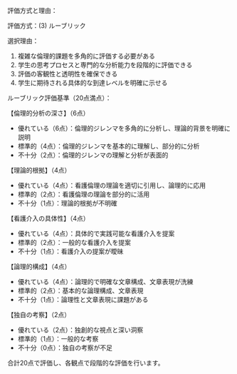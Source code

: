 評価方式と理由：

評価方式：(3) ルーブリック

選択理由：
1. 複雑な倫理的課題を多角的に評価する必要がある
2. 学生の思考プロセスと専門的な分析能力を段階的に評価できる
3. 評価の客観性と透明性を確保できる
4. 学生に期待される具体的な到達レベルを明確に示せる

ルーブリック評価基準（20点満点）：

【倫理的分析の深さ】（6点）
- 優れている（6点）：倫理的ジレンマを多角的に分析し、理論的背景を明確に説明
- 標準的（4点）：倫理的ジレンマを基本的に理解し、部分的に分析
- 不十分（2点）：倫理的ジレンマの理解と分析が表面的

【理論的根拠】（4点）
- 優れている（4点）：看護倫理の理論を適切に引用し、論理的に応用
- 標準的（2点）：看護倫理の理論を部分的に活用
- 不十分（1点）：理論的根拠が不明確

【看護介入の具体性】（4点）
- 優れている（4点）：具体的で実践可能な看護介入を提案
- 標準的（2点）：一般的な看護介入を提案
- 不十分（1点）：看護介入の提案が曖昧

【論理的構成】（4点）
- 優れている（4点）：論理的で明確な文章構成、文章表現が洗練
- 標準的（2点）：基本的な論理構成、文章表現
- 不十分（1点）：論理性と文章表現に課題がある

【独自の考察】（2点）
- 優れている（2点）：独創的な視点と深い洞察
- 標準的（1点）：一般的な考察
- 不十分（0点）：独自の考察が不足

合計20点で評価し、各観点で段階的な評価を行います。